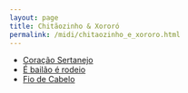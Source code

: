 ```yaml
---
layout: page
title: Chitãozinho & Xororó
permalink: /midi/chitaozinho_e_xororo.html
---
```


* [Coração Sertanejo](https://objectstorage.sa-saopaulo-1.oraclecloud.com/n/grwdgud0delr/b/victor3d.com.br/o/midi%2Fsert01.mid)
* [É bailão é rodeio](https://objectstorage.sa-saopaulo-1.oraclecloud.com/n/grwdgud0delr/b/victor3d.com.br/o/midi%2Fbailaorodeio.mid)
* [Fio de Cabelo](https://objectstorage.sa-saopaulo-1.oraclecloud.com/n/grwdgud0delr/b/victor3d.com.br/o/midi%2Fsert06.mid)